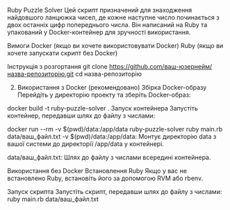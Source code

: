 Ruby Puzzle Solver
Цей скрипт призначений для знаходження найдовшого ланцюжка чисел, де кожне наступне число починається з двох останніх цифр попереднього числа. Він написаний на Ruby та упакований у Docker-контейнер для зручності використання.

Вимоги
Docker (якщо ви хочете використовувати Docker)
Ruby (якщо ви хочете запускати скрипт без Docker)

Інструкція з розгортання
git clone https://github.com/ваш-юзернейм/назва-репозиторію.git
cd назва-репозиторію

2. Використання з Docker (рекомендовано)
Збірка Docker-образу
Перейдіть у директорію проекту та зберіть Docker-образ:

docker build -t ruby-puzzle-solver .
Запуск контейнера
Запустіть контейнер, передавши шлях до файлу з числами:

docker run --rm -v $(pwd)/data:/app/data ruby-puzzle-solver ruby main.rb data/ваш_файл.txt
-v $(pwd)/data:/app/data: Монтує директорію data з вашої системи до директорії /app/data у контейнері.

data/ваш_файл.txt: Шлях до файлу з числами всередині контейнера.

Використання без Docker
Встановлення Ruby
Якщо у вас не встановлено Ruby, встановіть його за допомогою RVM або rbenv.

Запуск скрипта
Запустіть скрипт, передавши шлях до файлу з числами:
ruby main.rb data/ваш_файл.txt








